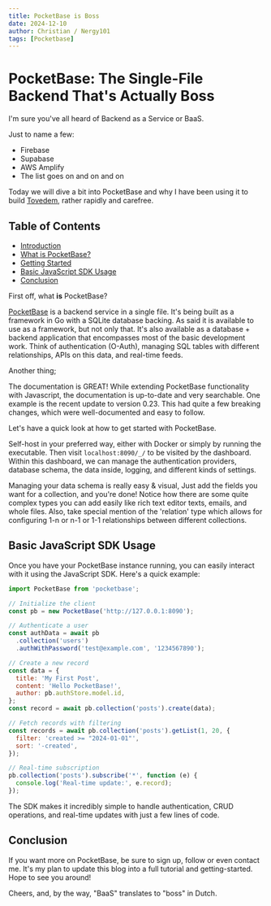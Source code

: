 ```yaml
---
title: PocketBase is Boss
date: 2024-12-10
author: Christian / Nergy101
tags: [Pocketbase]
---
```


# PocketBase: The Single-File Backend That's Actually Boss

I'm sure you've all heard of Backend as a Service or BaaS.

Just to name a few:

- Firebase
- Supabase
- AWS Amplify
- The list goes on and on and on

Today we will dive a bit into PocketBase and why I have been using it to build [Tovedem](https://tovedem.nergy.space), rather rapidly and carefree.

## Table of Contents

- [Introduction](#introduction)
- [What is PocketBase?](#what-is-pocketbase)
- [Getting Started](#getting-started)
- [Basic JavaScript SDK Usage](#basic-javascript-sdk-usage)
- [Conclusion](#conclusion)

First off, what **is** PocketBase?

[PocketBase](https://pocketbase.io) is a backend service in a single file. It's being built as a framework in Go with a SQLite database backing. As said it is available to use as a framework, but not only that. It's also available as a database + backend application that encompasses most of the basic development work. Think of authentication (O-Auth), managing SQL tables with different relationships, APIs on this data, and real-time feeds.

Another thing;

The documentation is GREAT! While extending PocketBase functionality with Javascript, the documentation is up-to-date and very searchable. One example is the recent update to version 0.23. This had quite a few breaking changes, which were well-documented and easy to follow.

Let's have a quick look at how to get started with PocketBase.

Self-host in your preferred way, either with Docker or simply by running the executable. Then visit `localhost:8090/_/` to be visited by the dashboard. Within this dashboard, we can manage the authentication providers, database schema, the data inside, logging, and different kinds of settings.

Managing your data schema is really easy & visual,
Just add the fields you want for a collection, and you're done! Notice how there are some quite complex types you can add easily like rich text editor texts, emails, and whole files. Also, take special mention of the 'relation' type which allows for configuring 1-n or n-1 or 1-1 relationships between different collections.

## Basic JavaScript SDK Usage

Once you have your PocketBase instance running, you can easily interact with it using the JavaScript SDK. Here's a quick example:

```javascript
import PocketBase from 'pocketbase';

// Initialize the client
const pb = new PocketBase('http://127.0.0.1:8090');

// Authenticate a user
const authData = await pb
  .collection('users')
  .authWithPassword('test@example.com', '1234567890');

// Create a new record
const data = {
  title: 'My First Post',
  content: 'Hello PocketBase!',
  author: pb.authStore.model.id,
};
const record = await pb.collection('posts').create(data);

// Fetch records with filtering
const records = await pb.collection('posts').getList(1, 20, {
  filter: 'created >= "2024-01-01"',
  sort: '-created',
});

// Real-time subscription
pb.collection('posts').subscribe('*', function (e) {
  console.log('Real-time update:', e.record);
});
```

The SDK makes it incredibly simple to handle authentication, CRUD operations, and real-time updates with just a few lines of code.

## Conclusion

If you want more on PocketBase, be sure to sign up, follow or even contact me. It's my plan to update this blog into a full tutorial and getting-started. Hope to see you around!

Cheers, and, by the way, "BaaS" translates to "boss" in Dutch.
